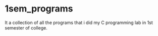 # 1sem_programs
It a collection of all the programs that i did my C programming lab in 1st semester of college. 
